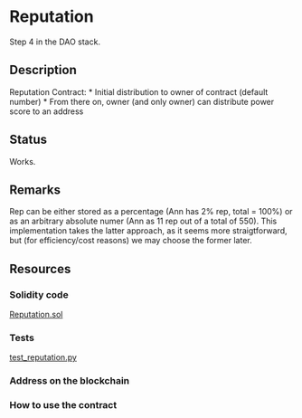 # Reputation

Step 4 in the DAO stack.

## Description

Reputation Contract:
    * Initial distribution to owner of contract (default number)
    * From there on, owner (and only owner) can distribute power score to an address

## Status

Works. 

## Remarks

Rep can be either stored as a percentage (Ann has 2% rep, total = 100%) or as an arbitrary absolute numer (Ann as 11 rep out of a total of 550). This implementation takes the latter approach, as it seems more straigtforward, but (for efficiency/cost reasons) we may choose the former later.


## Resources

### Solidity code

[Reputation.sol](../daostack/contracts/Reputation.sol)

### Tests

[test_reputation.py](../daostack/tests/test_reputation.py)

### Address on the blockchain

### How to use the contract

